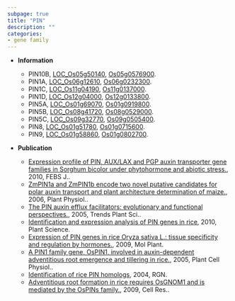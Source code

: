 ```yaml
---
subpage: true
title: "PIN"
description: ""
categories:
- gene family
---
```


* **Information**  
    + PIN10B, [LOC_Os05g50140](http://rice.plantbiology.msu.edu/cgi-bin/ORF_infopage.cgi?orf=LOC_Os05g50140), [Os05g0576900](http://rapdb.dna.affrc.go.jp/viewer/gbrowse_details/irgsp1?name=Os05g0576900).
    + PIN1A, [LOC_Os06g12610](http://rice.plantbiology.msu.edu/cgi-bin/ORF_infopage.cgi?orf=LOC_Os06g12610), [Os06g0232300](http://rapdb.dna.affrc.go.jp/viewer/gbrowse_details/irgsp1?name=Os06g0232300).
    + PIN1C, [LOC_Os11g04190](http://rice.plantbiology.msu.edu/cgi-bin/ORF_infopage.cgi?orf=LOC_Os11g04190), [Os11g0137000](http://rapdb.dna.affrc.go.jp/viewer/gbrowse_details/irgsp1?name=Os11g0137000).
    + PIN1D, [LOC_Os12g04000](http://rice.plantbiology.msu.edu/cgi-bin/ORF_infopage.cgi?orf=LOC_Os12g04000), [Os12g0133800](http://rapdb.dna.affrc.go.jp/viewer/gbrowse_details/irgsp1?name=Os12g0133800).
    + PIN5A, [LOC_Os01g69070](http://rice.plantbiology.msu.edu/cgi-bin/ORF_infopage.cgi?orf=LOC_Os01g69070), [Os01g0919800](http://rapdb.dna.affrc.go.jp/viewer/gbrowse_details/irgsp1?name=Os01g0919800).
    + PIN5B, [LOC_Os08g41720](http://rice.plantbiology.msu.edu/cgi-bin/ORF_infopage.cgi?orf=LOC_Os08g41720), [Os08g0529000](http://rapdb.dna.affrc.go.jp/viewer/gbrowse_details/irgsp1?name=Os08g0529000).
    + PIN5C, [LOC_Os09g32770](http://rice.plantbiology.msu.edu/cgi-bin/ORF_infopage.cgi?orf=LOC_Os09g32770), [Os09g0505400](http://rapdb.dna.affrc.go.jp/viewer/gbrowse_details/irgsp1?name=Os09g0505400).
    + PIN8, [LOC_Os01g51780](http://rice.plantbiology.msu.edu/cgi-bin/ORF_infopage.cgi?orf=LOC_Os01g51780), [Os01g0715600](http://rapdb.dna.affrc.go.jp/viewer/gbrowse_details/irgsp1?name=Os01g0715600).
    + PIN9, [LOC_Os01g58860](http://rice.plantbiology.msu.edu/cgi-bin/ORF_infopage.cgi?orf=LOC_Os01g58860), [Os01g0802700](http://rapdb.dna.affrc.go.jp/viewer/gbrowse_details/irgsp1?name=Os01g0802700).

* **Publication**  
    + [Expression profile of PIN, AUX/LAX and PGP auxin transporter gene families in Sorghum bicolor under phytohormone and abiotic stress.](http://www.ncbi.nlm.nih.gov/pubmed?term=Expression+profile+of+PIN,+AUX/LAX+and+PGP+auxin+transporter+gene+families+in+Sorghum+bicolor+under+phytohormone+and+abiotic+stress.%5BTitle%5D), 2010, FEBS J..
    + [ZmPIN1a and ZmPIN1b encode two novel putative candidates for polar auxin transport and plant architecture determination of maize.](http://www.ncbi.nlm.nih.gov/pubmed?term=ZmPIN1a+and+ZmPIN1b+encode+two+novel+putative+candidates+for+polar+auxin+transport+and+plant+architecture+determination+of+maize.%5BTitle%5D), 2006, Plant Physiol..
    + [The PIN auxin efflux facilitators: evolutionary and functional perspectives.](http://www.ncbi.nlm.nih.gov/pubmed?term=The+PIN+auxin+efflux+facilitators:+evolutionary+and+functional+perspectives.%5BTitle%5D), 2005, Trends Plant Sci..
    + [Identification and expression analysis of PIN genes in rice](http://www.ncbi.nlm.nih.gov/pubmed?term=Identification+and+expression+analysis+of+PIN+genes+in+rice%5BTitle%5D), 2010, Plant Science.
    + [Expression of PIN genes in rice Oryza sativa L.: tissue specificity and regulation by hormones.](http://www.ncbi.nlm.nih.gov/pubmed?term=Expression+of+PIN+genes+in+rice+Oryza+sativa+L.:+tissue+specificity+and+regulation+by+hormones.%5BTitle%5D), 2009, Mol Plant.
    + [A PIN1 family gene, OsPIN1, involved in auxin-dependent adventitious root emergence and tillering in rice.](http://www.ncbi.nlm.nih.gov/pubmed?term=A+PIN1+family+gene,+OsPIN1,+involved+in+auxin-dependent+adventitious+root+emergence+and+tillering+in+rice.%5BTitle%5D), 2005, Plant Cell Physiol..
    + [Identification of rice PIN homologs](http://www.ncbi.nlm.nih.gov/pubmed?term=Identification+of+rice+PIN+homologs%5BTitle%5D), 2004, RGN.
    + [Adventitious root formation in rice requires OsGNOM1 and is mediated by the OsPINs family.](http://www.ncbi.nlm.nih.gov/pubmed?term=Adventitious+root+formation+in+rice+requires+OsGNOM1+and+is+mediated+by+the+OsPINs+family.%5BTitle%5D), 2009, Cell Res..


